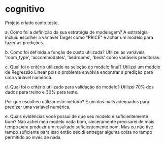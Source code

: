 # cognitivo

Projeto criado como teste.

a. Como foi a definição da sua estratégia de modelagem? A estratégia incluiu escolher a variável Target como "PRICE" e achar um modelo para fazer as predições.


b. Como foi definida a função de custo utilizada? Utilizei as variáveis 'room_type', 'accommodates', 'bedrooms', 'beds' como variáveis preditoras.


c. Qual foi o critério utilizado na seleção do modelo final? Utilizei um modelo de Regressão Linear pois o problema envolvia encontrar a predição para uma variável numérica.


d. Qual foi o critério utilizado para validação do modelo? Utilizei 70% dos dados para treino e 30% para teste.


Por que escolheu utilizar este método? É um dos mais adequados para predizer uma variável numérica.


e. Quais evidências você possui de que seu modelo é suficientemente bom? Não achei meu modelo nada bom, sinceramente precisarei de mais tempo para produzir um resultado suficientemente bom. 
Mas eu não tive tempo suficiente para isso então decidi entregar alguma coisa no tempo permitido ao invés de nada.

